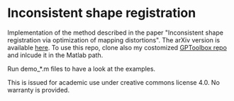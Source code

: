 # Inconsistent shape registration 

Implementation of the method described in the paper "Inconsistent shape registration via optimization of mapping distortions". The arXiv version is available [here](https://arxiv.org/abs/1908.09098).
To use this repo, clone also my costomized [GPToolbox repo](https://github.com/sylqiu/GPToolBox) and inlcude it in the Matlab path.

Run demo_*.m files to have a look at the examples. 

This is issued for academic use under creative commons license 4.0. No warranty is provided.
